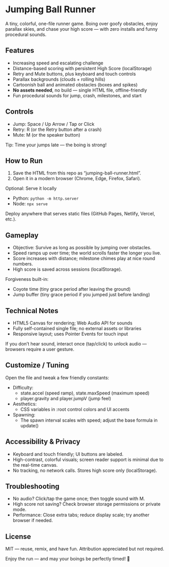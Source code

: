 # Jumping Ball Runner

A tiny, colorful, one-file runner game. Boing over goofy obstacles, enjoy parallax skies, and chase your high score — with zero installs and funny procedural sounds.

## Features
- Increasing speed and escalating challenge
- Distance-based scoring with persistent High Score (localStorage)
- Retry and Mute buttons, plus keyboard and touch controls
- Parallax backgrounds (clouds + rolling hills)
- Cartoonish ball and animated obstacles (boxes and spikes)
- **No assets needed**, no build — single HTML file, offline-friendly
- Fun procedural sounds for jump, crash, milestones, and start

## Controls
- Jump: Space / Up Arrow / Tap or Click
- Retry: R (or the Retry button after a crash)
- Mute: M (or the speaker button)

Tip: Time your jumps late — the boing is strong!

## How to Run
1. Save the HTML from this repo as “jumping-ball-runner.html”.
2. Open it in a modern browser (Chrome, Edge, Firefox, Safari).

Optional: Serve it locally
- Python: `python -m http.server`
- Node: `npx serve`

Deploy anywhere that serves static files (GitHub Pages, Netlify, Vercel, etc.).

## Gameplay
- Objective: Survive as long as possible by jumping over obstacles.
- Speed ramps up over time; the world scrolls faster the longer you live.
- Score increases with distance; milestone chimes play at nice round numbers.
- High score is saved across sessions (localStorage).

Forgiveness built-in:
- Coyote time (tiny grace period after leaving the ground)
- Jump buffer (tiny grace period if you jumped just before landing)

## Technical Notes
- HTML5 Canvas for rendering; Web Audio API for sounds
- Fully self-contained single file; no external assets or libraries
- Responsive layout; uses Pointer Events for touch input

If you don’t hear sound, interact once (tap/click) to unlock audio — browsers require a user gesture.

## Customize / Tuning
Open the file and tweak a few friendly constants:
- Difficulty:
  - state.accel (speed ramp), state.maxSpeed (maximum speed)
  - player.gravity and player.jumpV (jump feel)
- Aesthetics:
  - CSS variables in :root control colors and UI accents
- Spawning:
  - The spawn interval scales with speed; adjust the base formula in update()

## Accessibility & Privacy
- Keyboard and touch friendly; UI buttons are labeled.
- High-contrast, colorful visuals; screen reader support is minimal due to the real-time canvas.
- No tracking, no network calls. Stores high score only (localStorage).

## Troubleshooting
- No audio? Click/tap the game once; then toggle sound with M.
- High score not saving? Check browser storage permissions or private mode.
- Performance: Close extra tabs; reduce display scale; try another browser if needed.

## License
MIT — reuse, remix, and have fun. Attribution appreciated but not required.

Enjoy the run — and may your boings be perfectly timed! 🎈
